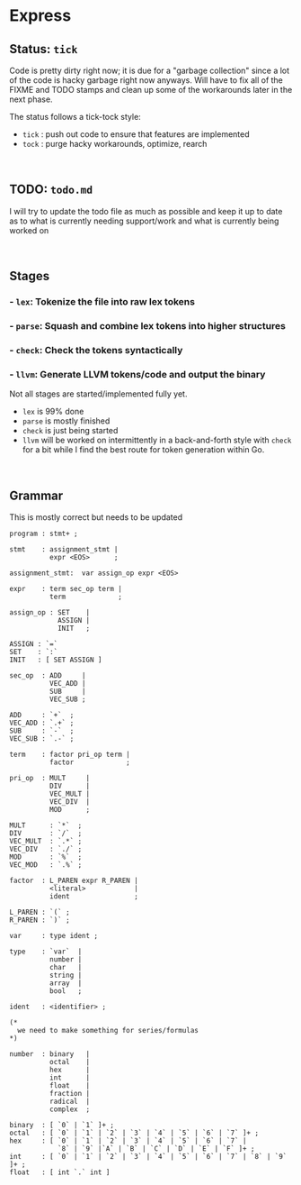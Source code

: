 # Express

## Status: `tick`

Code is pretty dirty right now; it is due for a "garbage collection" since a lot of the code is hacky garbage right now anyways. Will have to fix all of the FIXME and TODO stamps and clean up some of the workarounds later in the next phase.

The status follows a tick-tock style:

- `tick` : push out code to ensure that features are implemented
- `tock` : purge hacky workarounds, optimize, rearch

<br>

## TODO: `todo.md`

I will try to update the todo file as much as possible and keep it up to date as to what is currently needing support/work and what is currently being worked on

<br>

## Stages

### - `lex`:   Tokenize the file into raw lex tokens

### - `parse`: Squash and combine lex tokens into higher structures

### - `check`:   Check the tokens syntactically

### - `llvm`:    Generate LLVM tokens/code and output the binary

Not all stages are started/implemented fully yet.

- `lex` is 99% done
- `parse` is mostly finished
- `check` is just being started
- `llvm` will be worked on intermittently in a back-and-forth style with `check` for a bit while I find the best route for token generation within Go.

<br>

## Grammar

This is mostly correct but needs to be updated

```ebnf
program : stmt+ ;

stmt    : assignment_stmt |
          expr <EOS>      ;

assignment_stmt:  var assign_op expr <EOS>

expr    : term sec_op term |
          term             ;

assign_op : SET    |
            ASSIGN |
            INIT   ;

ASSIGN : `=`
SET    : `:`
INIT   : [ SET ASSIGN ]

sec_op  : ADD     |
          VEC_ADD |
          SUB     |
          VEC_SUB ;

ADD     : `+`  ;
VEC_ADD : `.+` ;
SUB     : `-`  ;
VEC_SUB : `.-` ;

term    : factor pri_op term |
          factor             ;

pri_op  : MULT     |
          DIV      |
          VEC_MULT |
          VEC_DIV  |
          MOD      ;

MULT      : `*`  ;
DIV       : `/`  ;
VEC_MULT  : `.*` ;
VEC_DIV   : `./` ;
MOD       : `%`  ;
VEC_MOD   : `.%` ;

factor  : L_PAREN expr R_PAREN |
          <literal>            |
          ident                ;

L_PAREN : `(` ;
R_PAREN : `)` ;

var     : type ident ;

type    : `var`  |
          number |
          char   |
          string |
          array  |
          bool   ;

ident   : <identifier> ;

(* 
  we need to make something for series/formulas
*)

number  : binary   |
          octal    |
          hex      |
          int      |
          float    |
          fraction |
          radical  |
          complex  ;

binary  : [ `0` | `1` ]+ ;
octal   : [ `0` | `1` | `2` | `3` | `4` | `5` | `6` | `7` ]+ ;
hex     : [ `0` | `1` | `2` | `3` | `4` | `5` | `6` | `7` |
            `8` | `9` |`A` | `B` | `C` | `D` | `E` | `F` ]+ ;
int     : [ `0` | `1` | `2` | `3` | `4` | `5` | `6` | `7` | `8` | `9` ]+ ;
float   : [ int `.` int ]
```
